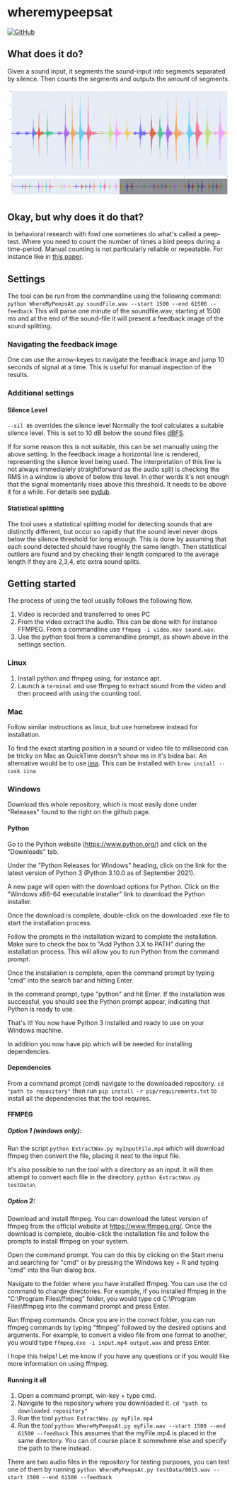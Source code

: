 # wheremypeepsat

[![GitHub](https://github.com/tobyndax/wheremypeepsat/workflows/Python%20application/badge.svg?branch=master)](https://github.com/tobyndax/wheremypeepsat)
## What does it do?
Given a sound input, it segments the sound-input into segments separated by
silence.
Then counts the segments and outputs the amount of segments.

![Feedback image](docs/outputExample.png)

## Okay, but why does it do that?
In behavioral research with fowl one sometimes do what's called a peep-test.
Where you need to count the number of times a bird peeps during a time-period.
Manual counting is not particularly reliable or repeatable.
For instance like in [this paper](https://liu.diva-portal.org/smash/record.jsf?dswid=-8294).

## Settings
The tool can be run from the commandline using the following command:
`python WhereMyPeepsAt.py soundFile.wav --start 1500 --end 61500 --feedback`
This will parse one minute of the soundfile.wav, starting at 1500 ms and at the
end of the sound-file it will present a feedback image of the sound splitting.

### Navigating the feedback image
One can use the arrow-keyes to navigate the feedback image and jump 10 seconds
of signal at a time. This is useful for manual inspection of the results.

### Additional settings

#### Silence Level
`--sil 86` overrides the silence level
Normally the tool calculates a suitable silence level. This is set to 10 dB
below the sound files [dBFS](https://en.wikipedia.org/wiki/DBFS).

If for some reason this is not suitable, this can be set manually using the
above setting. In the feedback image a horizontal line is rendered,
representing the silence level being used. The interpretation of this line is
not always immediately straightforward as the audio split is checking the RMS
in a window is above of below this level. In other words it's not enough that
the signal momentarily rises above this threshold. It needs to be above it for
a while. For details see
[pydub](https://github.com/jiaaro/pydub/blob/master/pydub/silence.py).

#### Statistical splitting
The tool uses a statistical splitting model for detecting sounds that are
distinctly different, but occur so rapidly that the sound level never drops
below the silence threshold for long enough. This is done by assuming that
each sound detected should have roughly the same length. Then statistical
outliers are found and by checking their length compared to the average length
if they are 2,3,4, etc extra sound splits.

## Getting started

The process of using the tool usually follows the following flow.
1) Video is recorded and transferred to ones PC
2) From the video extract the audio.
This can be done with for instance FFMPEG. From a commandline use `ffmpeg -i video.mov sound.wav`.
3) Use the python tool from a commandline prompt, as shown above in the settings section.

### Linux
1) Install python and ffmpeg using, for instance apt.
2) Launch a `terminal` and use ffmpeg to extract sound from the video and then proceed with using the counting tool.

### Mac
Follow similar instructions as linux, but use homebrew instead for installation.

To find the exact starting position in a sound or video file to millisecond can
be tricky on Mac as QuickTime doesn't show ms in it's bidea bar. An alternative
would be to use [iina](https://iina.io/). This can be installed with
`brew install --cask iina`

### Windows
Download this whole repository, which is most easily done under "Releases" found to the right on the github page.

#### Python
Go to the Python website (https://www.python.org/) and click on the "Downloads"
tab.

Under the "Python Releases for Windows" heading, click on the link for the
latest version of Python 3 (Python 3.10.0 as of September 2021).

A new page will open with the download options for Python. Click on the
"Windows x86-64 executable installer" link to download the Python installer.

Once the download is complete, double-click on the downloaded .exe file to
start the installation process.

Follow the prompts in the installation wizard to complete the installation.
Make sure to check the box to "Add Python 3.X to PATH" during the installation
process. This will allow you to run Python from the command prompt.

Once the installation is complete, open the command prompt by typing "cmd" into
the search bar and hitting Enter.

In the command prompt, type "python" and hit Enter. If the installation was
successful, you should see the Python prompt appear, indicating that Python is
ready to use.

That's it! You now have Python 3 installed and ready to use on your Windows
machine.

In addition you now have pip which will be needed for installing dependencies.

#### Dependencies

From a command prompt (cmd) navigate to the downloaded repository. `cd "path to repository"` then run
`pip install -r pip/requirements.txt` to install all the dependencies that the tool requires.

#### FFMPEG

##### Option 1 (windows only):
Run the script `python ExtractWav.py myInputFile.mp4` which will download ffmpeg
then convert the file, placing it next to the input file.

It's also possible to run the tool with a directory as an input. It will then attempt to convert each file in the
directory. `python ExtractWav.py testData\`

##### Option 2:

Download and install ffmpeg. You can download the latest version of ffmpeg from
the official website at https://www.ffmpeg.org/. Once the download is complete,
double-click the installation file and follow the prompts to install ffmpeg on
your system.

Open the command prompt. You can do this by clicking on the Start menu and
searching for "cmd" or by pressing the Windows key + R and typing "cmd" into
the Run dialog box.

Navigate to the folder where you have installed ffmpeg. You can use the cd
command to change directories. For example, if you installed ffmpeg in the
"C:\Program Files\ffmpeg" folder, you would type cd C:\Program Files\ffmpeg
into the command prompt and press Enter.

Run ffmpeg commands. Once you are in the correct folder, you can run ffmpeg
commands by typing "ffmpeg" followed by the desired options and arguments. For
example, to convert a video file from one format to another, you would type
`ffmpeg.exe -i input.mp4 output.wav` and press Enter.

I hope this helps! Let me know if you have any questions or if you would like
more information on using ffmpeg.

#### Running it all

1) Open a command prompt, win-key + type cmd.
2) Navigate to the repository where you downloaded it. `cd "path to downloaded repository"`
3) Run the tool `python ExtractWav.py myFile.mp4`
4) Run the tool `python WhereMyPeepsAt.py myFile.wav --start 1500 --end 61500 --feedback`
This assumes that the myFile.mp4 is placed in the same directory. You can of course place it somewhere else and
specify the path to there instead.

There are two audio files in the repository for testing purposes, you can test one of them by running
`python WhereMyPeepsAt.py testData/0015.wav --start 1500 --end 61500 --feedback`
